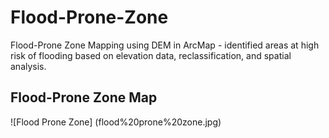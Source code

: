 # Flood-Prone-Zone
Flood-Prone Zone Mapping using DEM in ArcMap - identified areas at high risk of flooding based on elevation data, reclassification, and spatial analysis.
## Flood-Prone Zone Map
![Flood Prone Zone]
(flood%20prone%20zone.jpg)
